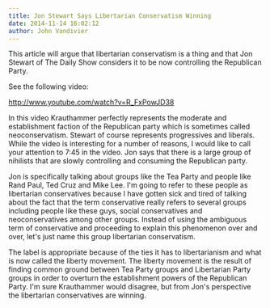 ```yaml
---
title: Jon Stewart Says Libertarian Conservatism Winning
date: 2014-11-14 16:02:12
author: John Vandivier
---
```




This article will argue that libertarian conservatism is a thing and that Jon Stewart of The Daily Show considers it to be now controlling the Republican Party.

See the following video:

http://www.youtube.com/watch?v=R_FxPowJD38

In this video Krauthammer perfectly represents the moderate and establishment faction of the Republican party which is sometimes called neoconservatism. Stewart of course represents progressives and liberals. While the video is interesting for a number of reasons, I would like to call your attention to 7:45 in the video. Jon says that there is a large group of nihilists that are slowly controlling and consuming the Republican party.

Jon is specifically talking about groups like the Tea Party and people like Rand Paul, Ted Cruz and Mike Lee. I'm going to refer to these people as libertarian conservatives because I have gotten sick and tired of talking about the fact that the term conservative really refers to several groups including people like these guys, social conservatives and neoconservatives among other groups. Instead of using the ambiguous term of conservative and proceeding to explain this phenomenon over and over, let's just name this group libertarian conservatism.

The label is appropriate because of the ties it has to libertarianism and what is now called the liberty movement. The liberty movement is the result of finding common ground between Tea Party groups and Libertarian Party groups in order to overturn the establishment powers of the Republican Party. I'm sure Krauthammer would disagree, but from Jon's perspective the libertarian conservatives are winning.